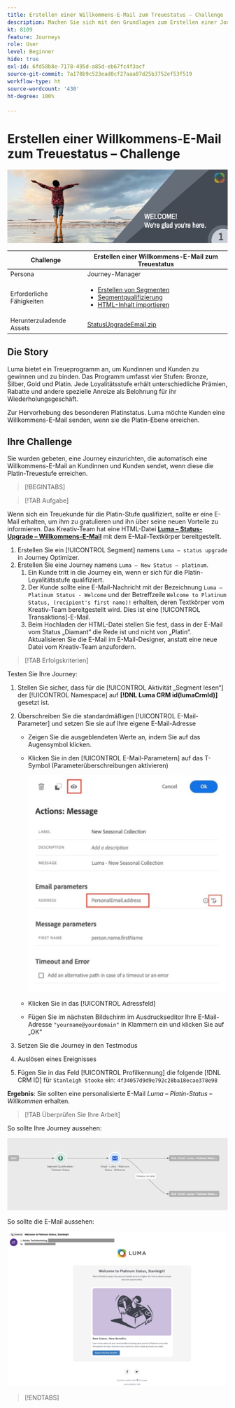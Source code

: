```yaml
---
title: Erstellen einer Willkommens-E-Mail zum Treuestatus – Challenge
description: Machen Sie sich mit den Grundlagen zum Erstellen einer Journey in der Journey-Arbeitsfläche vertraut.
kt: 8109
feature: Journeys
role: User
level: Beginner
hide: true
exl-id: 6fd58b8e-7178-495d-a85d-eb67fc4f3acf
source-git-commit: 7a178b9c523ead0cf27aaa87d25b3752ef53f519
workflow-type: ht
source-wordcount: '430'
ht-degree: 100%

---
```


# Erstellen einer Willkommens-E-Mail zum Treuestatus – Challenge

![Willkommens-E-Mail zum Treuestatus – Challenge-Banner](/help/challenges/assets/email-assets/luma-transactional-onboarding-1.png)

| Challenge | Erstellen einer Willkommens-E-Mail zum Treuestatus |
|---|---|
| Persona | Journey-Manager |
| Erforderliche Fähigkeiten | <ul><li>[Erstellen von Segmenten](https://experienceleague.adobe.com/docs/journey-optimizer-learn/tutorials/profiles-segments-subscriptions/create-segments.html?lang=de)</li> <li>[Segmentqualifizierung](https://experienceleague.adobe.com/docs/journey-optimizer-learn/tutorials/create-journeys/use-case-read-segment-qualification.html?lang=de)</li><li>[HTML-Inhalt importieren](https://experienceleague.adobe.com/docs/journey-optimizer-learn/tutorials/create-messages/create-emails/import-and-author-html-email-content.html?lang=de)</li></ul> |
| Herunterzuladende Assets | [StatusUpgradeEmail.zip](/help/challenges/assets/email-assets/StatusUpgradeEmail.zip) |

## Die Story

Luma bietet ein Treueprogramm an, um Kundinnen und Kunden zu gewinnen und zu binden. Das Programm umfasst vier Stufen: Bronze, Silber, Gold und Platin. Jede Loyalitätsstufe erhält unterschiedliche Prämien, Rabatte und andere spezielle Anreize als Belohnung für ihr Wiederholungsgeschäft.

Zur Hervorhebung des besonderen Platinstatus. Luma möchte Kunden eine Willkommens-E-Mail senden, wenn sie die Platin-Ebene erreichen.

## Ihre Challenge

Sie wurden gebeten, eine Journey einzurichten, die automatisch eine Willkommens-E-Mail an Kundinnen und Kunden sendet, wenn diese die Platin-Treuestufe erreichen.

>[!BEGINTABS]

>[!TAB Aufgabe]

Wenn sich ein Treuekunde für die Platin-Stufe qualifiziert, sollte er eine E-Mail erhalten, um ihm zu gratulieren und ihn über seine neuen Vorteile zu informieren. Das Kreativ-Team hat eine HTML-Datei **[Luma – Status-Upgrade – Willkommens-E-Mail](/help/challenges/assets/email-assets/StatusUpgradeEmail.zip)** mit dem E-Mail-Textkörper bereitgestellt.

1. Erstellen Sie ein [!UICONTROL Segment] namens `Luma – status upgrade` in Journey Optimizer.
2. Erstellen Sie eine Journey namens `Luma – New Status – platinum`.
   1. Ein Kunde tritt in die Journey ein, wenn er sich für die Platin-Loyalitätsstufe qualifiziert.
   2. Der Kunde sollte eine E-Mail-Nachricht mit der Bezeichnung `Luma – Platinum Status - Welcome` und der Betreffzeile `Welcome to Platinum Status, (recipient's first name)!` erhalten, deren Textkörper vom Kreativ-Team bereitgestellt wird. Dies ist eine [!UICONTROL Transaktions]-E-Mail.
   3. Beim Hochladen der HTML-Datei stellen Sie fest, dass in der E-Mail vom Status „Diamant“ die Rede ist und nicht von „Platin“. Aktualisieren Sie die E-Mail im E-Mail-Designer, anstatt eine neue Datei vom Kreativ-Team anzufordern.

>[!TAB Erfolgskriterien]

Testen Sie Ihre Journey:

1. Stellen Sie sicher, dass für die [!UICONTROL Aktivität „Segment lesen“] der [!UICONTROL Namespace] auf **[!DNL Luma CRM id(lumaCrmId)]** gesetzt ist.
2. Überschreiben Sie die standardmäßigen [!UICONTROL E-Mail-Parameter] und setzen Sie sie auf Ihre eigene E-Mail-Adresse
   * Zeigen Sie die ausgeblendeten Werte an, indem Sie auf das Augensymbol klicken.
   * Klicken Sie in den [!UICONTROL E-Mail-Parametern] auf das T-Symbol (Parameterüberschreibungen aktivieren)

       ![E-Mail-Parameter überschreiben](/help/challenges/assets/c3-override-email-paramters.jpg)
   
   * Klicken Sie in das [!UICONTROL Adressfeld]
   * Fügen Sie im nächsten Bildschirm im Ausdruckseditor Ihre E-Mail-Adresse `"yourname@yourdomain"` in Klammern ein und klicken Sie auf „OK“


3. Setzen Sie die Journey in den Testmodus
4. Auslösen eines Ereignisses
5. Fügen Sie in das Feld [!UICONTROL Profilkennung] die folgende [!DNL CRM ID] für `Stanleigh Stooke` ein: `4f34057d9d9e792c28ba18ecae378e98`

**Ergebnis**: Sie sollten eine personalisierte E-Mail *Luma – Platin-Status – Willkommen* erhalten.

>[!TAB Überprüfen Sie Ihre Arbeit]

So sollte Ihre Journey aussehen:

![platinum-status-upgrade-journey](/help/challenges/assets/journey-luma-status-upgrade.png)


So sollte die E-Mail aussehen:

![Luma – Status-Upgrade – Willkommens-E-Mail](/help/challenges/assets/status-upgrade-welcome-email.png)

>[!ENDTABS]
